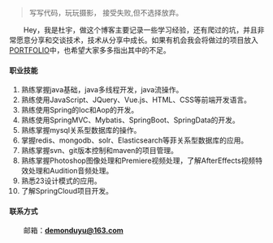 > 写写代码，玩玩摄影，
> 接受失败,但不选择放弃。

&ensp;&ensp;&ensp;&ensp;Hey，我是杜宇，做这个博客主要记录一些学习经验，还有爬过的坑，并且非常愿意分享和交谈技术，技术从分享中成长。如果有机会我会将做过的项目放入[PORTFOLIO](http://blog.idemon.top/portfolio/)中，也希望大家多多指出其中的不足。

#### 职业技能
1. 熟练掌握java基础，java多线程开发，java流操作。
2. 熟练使用JavaScript、JQuery、Vue.js、HTML、CSS等前端开发语言。
3. 熟练使用Spring的Ioc和Aop的开发。
4. 熟练使用SpringMVC、Mybatis、SpringBoot、SpringData的开发。
5. 熟练掌握mysql关系型数据库的操作。
6. 掌握redis、mongodb、solr、Elasticsearch等菲关系型数据库的应用。
7. 熟练掌握svn、git版本控制和maven的项目管理。
8. 熟练掌握Photoshop图像处理和Premiere视频处理，了解AfterEffects视频特效处理和Audition音频处理。
9. 熟悉23设计模式的应用。
10. 了解SpringCloud项目开发。

#### 联系方式
&ensp;&ensp;&ensp;&ensp;邮箱：**demonduyu@163.com**
